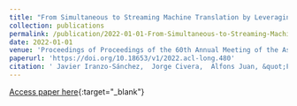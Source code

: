 ```yaml
---
title: "From Simultaneous to Streaming Machine Translation by Leveraging Streaming History"
collection: publications
permalink: /publication/2022-01-01-From-Simultaneous-to-Streaming-Machine-Translation-by-Leveraging-Streaming-History
date: 2022-01-01
venue: 'Proceedings of Proceedings of the 60th Annual Meeting of the Association for Computational Linguistics (Volume 1: Long Papers), ACL 2022, Dublin, Ireland, May 22-27, 2022'
paperurl: 'https://doi.org/10.18653/v1/2022.acl-long.480'
citation: ' Javier Iranzo-Sánchez,  Jorge Civera,  Alfons Juan, &quot;From Simultaneous to Streaming Machine Translation by Leveraging Streaming History.&quot; In the proceedings of Proceedings of the 60th Annual Meeting of the Association for Computational Linguistics (Volume 1: Long Papers), ACL 2022, Dublin, Ireland, May 22-27, 2022.'
---
```

[Access paper here](https://doi.org/10.18653/v1/2022.acl-long.480){:target="_blank"}
